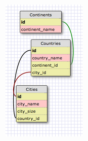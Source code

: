 ![world_schema](https://github.com/ckammerl/phase_0_unit_3/blob/master/week_8_and_9/5_SQL/your_own_db/world_schema.jpg?raw=true)